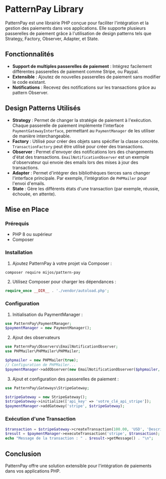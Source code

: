 # PatternPay Library

PatternPay est une librairie PHP conçue pour faciliter l'intégration et la gestion des paiements dans vos applications. Elle supporte plusieurs passerelles de paiement grâce à l'utilisation de design patterns tels que Strategy, Factory, Observer, Adapter, et State.

## Fonctionnalités

- **Support de multiples passerelles de paiement** : Intégrez facilement différentes passerelles de paiement comme Stripe, ou Paypal.
- **Extensible** : Ajoutez de nouvelles passerelles de paiement sans modifier le code existant.
- **Notifications** : Recevez des notifications sur les transactions grâce au pattern Observer.

## Design Patterns Utilisés

- **Strategy** : Permet de changer la stratégie de paiement à l'exécution. Chaque passerelle de paiement implémente l'interface `PaymentGatewayInterface`, permettant au `PaymentManager` de les utiliser de manière interchangeable.
- **Factory** : Utilisé pour créer des objets sans spécifier la classe concrète. `TransactionFactory` peut être utilisé pour créer des transactions.
- **Observer** : Permet d'envoyer des notifications lors des changements d'état des transactions. `EmailNotificationObserver` est un exemple d'observateur qui envoie des emails lors des mises à jour des transactions.
- **Adapter** : Permet d'intégrer des bibliothèques tierces sans changer l'interface principale. Par exemple, l'intégration de `PHPMailer` pour l'envoi d'emails.
- **State** : Gère les différents états d'une transaction (par exemple, réussie, échouée, en attente).

## Mise en Place

### Prérequis

- PHP 8 ou supérieur
- Composer

### Installation

1. Ajoutez PatternPay à votre projet via Composer :

```sh
composer require mijos/pattern-pay
```

2. Utilisez Composer pour charger les dépendances :

```php
require_once __DIR__ . './vendor/autoload.php';
```

### Configuration

1. Initialisation du PaymentManager :

```php
use PatternPay\PaymentManager;
$paymentManager = new PaymentManager();
```

2. Ajout des observateurs

```php
use PatternPay\Observers\EmailNotificationObserver;
use PHPMailer\PHPMailer\PHPMailer;

$phpmailer = new PHPMailer(true);
// Configuration de PHPMailer...
$paymentManager->addObserver(new EmailNotificationObserver($phpmailer, 'recipient@example.com'));
```

3. Ajout et configuration des passerelles de paiement :

```php
use PatternPay\Gateways\StripeGateway;

$stripeGateway = new StripeGateway();
$stripeGateway->initialize(['api_key' => 'votre_clé_api_stripe']);
$paymentManager->addGateway('stripe', $stripeGateway);
```

### Exécution d'une Transaction

```php
$transaction = $stripeGateway->createTransaction(100.00, 'USD', 'Description du paiement');
$result = $paymentManager->executeTransaction('stripe', $transaction);
echo "Message de la transaction : " . $result->getMessage() . "\n";
```

## Conclusion
PatternPay offre une solution  extensible pour l'intégration de paiements dans vos applications PHP.